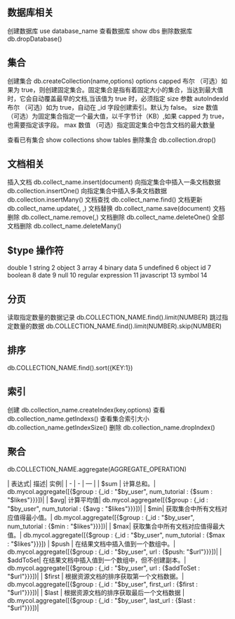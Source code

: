 ## 数据库相关
创建数据库 use database_name
查看数据库 show dbs
删除数据库 db.dropDatabase()

## 集合 
创建集合 db.createCollection(name,options)
    options 
        capped	布尔	（可选）如果为 true，则创建固定集合。固定集合是指有着固定大小的集合，当达到最大值时，它会自动覆盖最早的文档,当该值为 true 时，必须指定 size 参数
        autoIndexId	布尔	（可选）如为 true，自动在 _id 字段创建索引。默认为 false。
        size	数值	（可选）为固定集合指定一个最大值，以千字节计（KB）,如果 capped 为 true，也需要指定该字段。
        max	数值	（可选）指定固定集合中包含文档的最大数量

查看已有集合 show collections show tables
删除集合 db.collection.drop()

## 文档相关
插入文档 db.collect_name.insert(document)
向指定集合中插入一条文档数据 db.collection.insertOne()
向指定集合中插入多条文档数据 db.collection.insertMany()
文档查找 db.collect_name.find()
文档更新 db.collect_name.update(<query>, <update>,<options>)
文档替换 db.collect_name.save(document)
文档删除 db.collect_name.remove(<query>,<options>)
文档删除 db.collect_name.deleteOne(<query>)
全部文档删除 db.collect_name.deleteMany(<query>)

## $type 操作符
double 1 
string 2 
object 3 
array 4 
binary data 5
undefined 6 
object id 7
boolean 8
date 9
null 10
regular expression 11 
javascript 13 
symbol 14 

## 分页
读取指定数量的数据记录 db.COLLECTION_NAME.find().limit(NUMBER)
跳过指定数量的数据 db.COLLECTION_NAME.find().limit(NUMBER).skip(NUMBER)

## 排序
db.COLLECTION_NAME.find().sort({KEY:1})

## 索引
创建 db.collection_name.createIndex(key,options)
查看 db.collection_name.getIndexs()
查看集合索引大小 db.collection_name.getIndexSize()
删除 db.collection_name.dropIndex()

## 聚合
db.COLLECTION_NAME.aggregate(AGGREGATE_OPERATION)

| 表达式| 	描述| 	实例| 
|  - | - | — |
| $sum	| 计算总和。| 	db.mycol.aggregate([{$group : {_id : "$by_user", num_tutorial : {$sum : "$likes"}}}])| 
| $avg| 	计算平均值| 	db.mycol.aggregate([{$group : {_id : "$by_user", num_tutorial : {$avg : "$likes"}}}])| 
| $min| 	获取集合中所有文档对应值得最小值。| 	db.mycol.aggregate([{$group : {_id : "$by_user", num_tutorial : {$min : "$likes"}}}])| 
| $max| 	获取集合中所有文档对应值得最大值。| 	db.mycol.aggregate([{$group : {_id : "$by_user", num_tutorial : {$max : "$likes"}}}])
| $push	| 在结果文档中插入值到一个数组中。| 	db.mycol.aggregate([{$group : {_id : "$by_user", url : {$push: "$url"}}}])| 
| $addToSet| 	在结果文档中插入值到一个数组中，但不创建副本。| 	db.mycol.aggregate([{$group : {_id : "$by_user", url : {$addToSet : "$url"}}}])| 
| $first	| 根据资源文档的排序获取第一个文档数据。| 	db.mycol.aggregate([{$group : {_id : "$by_user", first_url : {$first : "$url"}}}])| 
| $last	| 根据资源文档的排序获取最后一个文档数据 | db.mycol.aggregate([{$group : {_id : "$by_user", last_url : {$last : "$url"}}}])| 